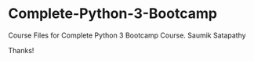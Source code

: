 # Complete-Python-3-Bootcamp
Course Files for Complete Python 3 Bootcamp Course.
Saumik Satapathy

Thanks!
